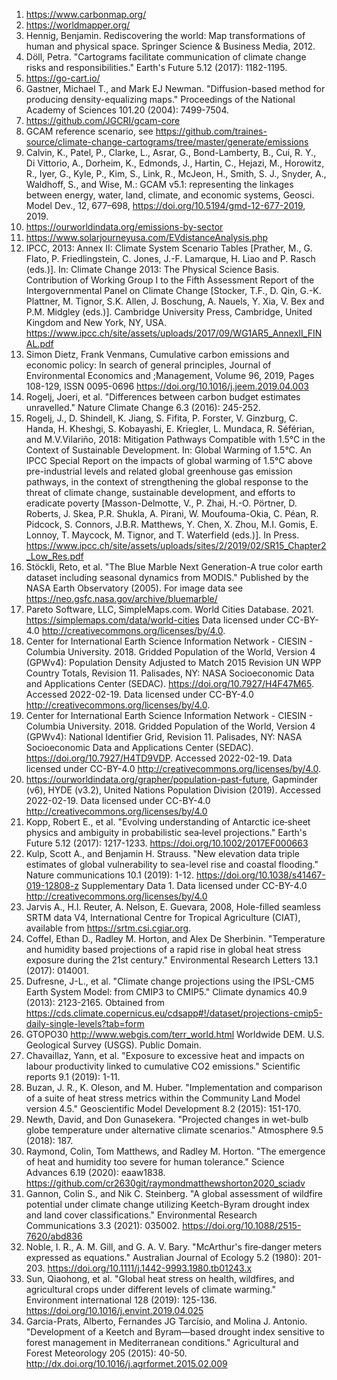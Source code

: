 1. <https://www.carbonmap.org/>
2. <https://worldmapper.org/>
3. Hennig, Benjamin. Rediscovering the world: Map transformations of human and physical space. Springer Science & Business Media, 2012. 
4. Döll, Petra. "Cartograms facilitate communication of climate change risks and responsibilities." Earth's Future 5.12 (2017): 1182-1195.
5. <https://go-cart.io/>
6. Gastner, Michael T., and Mark EJ Newman. "Diffusion-based method for producing density-equalizing maps." Proceedings of the National Academy of Sciences 101.20 (2004): 7499-7504.
7. <https://github.com/JGCRI/gcam-core>
8. GCAM reference scenario, see <https://github.com/traines-source/climate-change-cartograms/tree/master/generate/emissions>
9. Calvin, K., Patel, P., Clarke, L., Asrar, G., Bond-Lamberty, B., Cui, R. Y., Di Vittorio, A., Dorheim, K., Edmonds, J., Hartin, C., Hejazi, M., Horowitz, R., Iyer, G., Kyle, P., Kim, S., Link, R., McJeon, H., Smith, S. J., Snyder, A., Waldhoff, S., and Wise, M.: GCAM v5.1: representing the linkages between energy, water, land, climate, and economic systems, Geosci. Model Dev., 12, 677–698, <https://doi.org/10.5194/gmd-12-677-2019>, 2019.
10. <https://ourworldindata.org/emissions-by-sector>
11. <https://www.solarjourneyusa.com/EVdistanceAnalysis.php>
12. IPCC, 2013: Annex II: Climate System Scenario Tables [Prather, M., G. Flato, P. Friedlingstein, C. Jones, J.-F. Lamarque, H. Liao and P. Rasch (eds.)]. In: Climate Change 2013: The Physical Science Basis. Contribution of Working Group I to the Fifth Assessment Report of the Intergovernmental Panel on Climate Change [Stocker, T.F., D. Qin, G.-K. Plattner, M. Tignor, S.K. Allen, J. Boschung, A. Nauels, Y. Xia, V. Bex and P.M. Midgley (eds.)]. Cambridge University Press, Cambridge, United Kingdom and New York, NY, USA. <https://www.ipcc.ch/site/assets/uploads/2017/09/WG1AR5_AnnexII_FINAL.pdf>
13. Simon Dietz, Frank Venmans, Cumulative carbon emissions and economic policy: In search of general principles, Journal of Environmental Economics and ;Management, Volume 96, 2019, Pages 108-129, ISSN 0095-0696 <https://doi.org/10.1016/j.jeem.2019.04.003>
14. Rogelj, Joeri, et al. "Differences between carbon budget estimates unravelled." Nature Climate Change 6.3 (2016): 245-252.
15. Rogelj, J., D. Shindell, K. Jiang, S. Fifita, P. Forster, V. Ginzburg, C. Handa, H. Kheshgi, S. Kobayashi, E. Kriegler, L. Mundaca, R. Séférian, and M.V.Vilariño, 2018: Mitigation Pathways Compatible with 1.5°C in the Context of Sustainable Development. In: Global Warming of 1.5°C. An IPCC Special Report on the impacts of global warming of 1.5°C above pre-industrial levels and related global greenhouse gas emission pathways, in the context of strengthening the global response to the threat of climate change, sustainable development, and efforts to eradicate poverty [Masson-Delmotte, V., P. Zhai, H.-O. Pörtner, D. Roberts, J. Skea, P.R. Shukla, A. Pirani, W. Moufouma-Okia, C. Péan, R. Pidcock, S. Connors, J.B.R. Matthews, Y. Chen, X. Zhou, M.I. Gomis, E. Lonnoy, T. Maycock, M. Tignor, and T. Waterfield (eds.)]. In Press. <https://www.ipcc.ch/site/assets/uploads/sites/2/2019/02/SR15_Chapter2_Low_Res.pdf>
16. Stöckli, Reto, et al. "The Blue Marble Next Generation-A true color earth dataset including seasonal dynamics from MODIS." Published by the NASA Earth Observatory (2005). For image data see <https://neo.gsfc.nasa.gov/archive/bluemarble/>
17. Pareto Software, LLC, SimpleMaps.com. World Cities Database. 2021. <https://simplemaps.com/data/world-cities> Data licensed under CC-BY-4.0 <http://creativecommons.org/licenses/by/4.0>.
18. Center for International Earth Science Information Network - CIESIN - Columbia University. 2018. Gridded Population of the World, Version 4 (GPWv4): Population Density Adjusted to Match 2015 Revision UN WPP Country Totals, Revision 11. Palisades, NY: NASA Socioeconomic Data and Applications Center (SEDAC). <https://doi.org/10.7927/H4F47M65>. Accessed 2022-02-19. Data licensed under CC-BY-4.0 <http://creativecommons.org/licenses/by/4.0>.
19. Center for International Earth Science Information Network - CIESIN - Columbia University. 2018. Gridded Population of the World, Version 4 (GPWv4): National Identifier Grid, Revision 11. Palisades, NY: NASA Socioeconomic Data and Applications Center (SEDAC). <https://doi.org/10.7927/H4TD9VDP>. Accessed 2022-02-19. Data licensed under CC-BY-4.0 <http://creativecommons.org/licenses/by/4.0>.
20. <https://ourworldindata.org/grapher/population-past-future>, Gapminder (v6), HYDE (v3.2), United Nations Population Division (2019). Accessed 2022-02-19. Data licensed under CC-BY-4.0 <http://creativecommons.org/licenses/by/4.0>
21. Kopp, Robert E., et al. "Evolving understanding of Antarctic ice‐sheet physics and ambiguity in probabilistic sea‐level projections." Earth's Future 5.12 (2017): 1217-1233. <https://doi.org/10.1002/2017EF000663>
22. Kulp, Scott A., and Benjamin H. Strauss. "New elevation data triple estimates of global vulnerability to sea-level rise and coastal flooding." Nature communications 10.1 (2019): 1-12. <https://doi.org/10.1038/s41467-019-12808-z> Supplementary Data 1. Data licensed under CC-BY-4.0 <http://creativecommons.org/licenses/by/4.0>
23. Jarvis A., H.I. Reuter, A. Nelson, E. Guevara, 2008, Hole-filled seamless SRTM data V4, International Centre for Tropical Agriculture (CIAT), available from
<https://srtm.csi.cgiar.org>.
24. Coffel, Ethan D., Radley M. Horton, and Alex De Sherbinin. "Temperature and humidity based projections of a rapid rise in global heat stress exposure during the 21st century." Environmental Research Letters 13.1 (2017): 014001. 
25. Dufresne, J-L., et al. "Climate change projections using the IPSL-CM5 Earth System Model: from CMIP3 to CMIP5." Climate dynamics 40.9 (2013): 2123-2165. Obtained from <https://cds.climate.copernicus.eu/cdsapp#!/dataset/projections-cmip5-daily-single-levels?tab=form>
26. GTOPO30 <http://www.webgis.com/terr_world.html> Worldwide DEM. U.S. Geological Survey (USGS). Public Domain.
27. Chavaillaz, Yann, et al. "Exposure to excessive heat and impacts on labour productivity linked to cumulative CO2 emissions." Scientific reports 9.1 (2019): 1-11.
28. Buzan, J. R., K. Oleson, and M. Huber. "Implementation and comparison of a suite of heat stress metrics within the Community Land Model version 4.5." Geoscientific Model Development 8.2 (2015): 151-170.
29. Newth, David, and Don Gunasekera. "Projected changes in wet-bulb globe temperature under alternative climate scenarios." Atmosphere 9.5 (2018): 187.
30. Raymond, Colin, Tom Matthews, and Radley M. Horton. "The emergence of heat and humidity too severe for human tolerance." Science Advances 6.19 (2020): eaaw1838. <https://github.com/cr2630git/raymondmatthewshorton2020_sciadv>
31. Gannon, Colin S., and Nik C. Steinberg. "A global assessment of wildfire potential under climate change utilizing Keetch-Byram drought index and land cover classifications." Environmental Research Communications 3.3 (2021): 035002. <https://doi.org/10.1088/2515-7620/abd836>
32. Noble, I. R., A. M. Gill, and G. A. V. Bary. "McArthur's fire‐danger meters expressed as equations." Australian Journal of Ecology 5.2 (1980): 201-203. <https://doi.org/10.1111/j.1442-9993.1980.tb01243.x>
33. Sun, Qiaohong, et al. "Global heat stress on health, wildfires, and agricultural crops under different levels of climate warming." Environment international 128 (2019): 125-136. <https://doi.org/10.1016/j.envint.2019.04.025>
34. Garcia-Prats, Alberto, Fernandes JG Tarcísio, and Molina J. Antonio. "Development of a Keetch and Byram—based drought index sensitive to forest management in Mediterranean conditions." Agricultural and Forest Meteorology 205 (2015): 40-50. <http://dx.doi.org/10.1016/j.agrformet.2015.02.009>